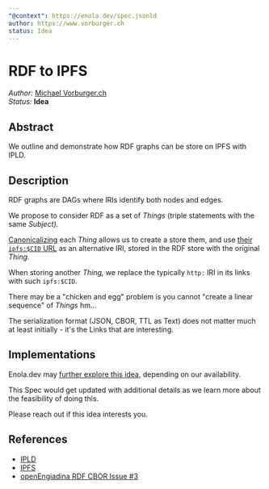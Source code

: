 ```yaml
---
"@context": https://enola.dev/spec.jsonld
author: https://www.vorburger.ch
status: Idea
---
```


# RDF to IPFS

_Author:_ [Michael Vorburger.ch](https://www.vorburger.ch)
<br>_Status:_ **Idea**

## Abstract

We outline and demonstrate how RDF graphs can be store on IPFS with IPLD.

## Description

RDF graphs are DAGs where IRIs identify both nodes and edges.

We propose to consider RDF as a set of _Things_ (triple statements with the same _Subject)._

[Canonicalizing](../../use/canonicalize/index.md) each _Thing_ allows us to create a store them,
and use [their `ipfs:$CID` URL](../../use/fetch/index.md#ipfs) as an alternative IRI,
stored in the RDF store with the original _Thing._

When storing another _Thing,_ we replace the typically `http:` IRI in its links with such `ipfs:$CID`.

There may be a "chicken and egg" problem is you cannot "create a linear sequence" of _Things_ hm...

The serialization format (JSON, CBOR, TTL as Text) does not matter much at least initially - it's the Links that are interesting.

## Implementations

Enola.dev may [further explore this idea](https://github.com/enola-dev/enola/issues/777), depending on our availability.

This Spec would get updated with additional details as we learn more about the feasibility of doing this.

Please reach out if this idea interests you.

## References

* [IPLD](https://ipld.io/)
* [IPFS](https://ipfs.tech/)
* [openEngiadina RDF CBOR Issue #3](https://codeberg.org/openEngiadina/rdf-cbor/issues/3)
